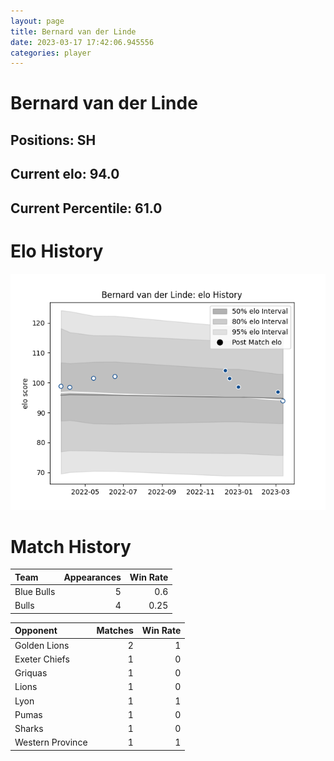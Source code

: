 ```yaml
---  
layout: page  
title: Bernard van der Linde  
date: 2023-03-17 17:42:06.945556  
categories: player  
---
```

# Bernard van der Linde

## Positions: SH

## Current elo: 94.0

## Current Percentile: 61.0

# Elo History


![elo history](history_BernardvanderLinde.png)
# Match History


| Team       |   Appearances |   Win Rate |
|:-----------|--------------:|-----------:|
| Blue Bulls |             5 |       0.6  |
| Bulls      |             4 |       0.25 |

| Opponent         |   Matches |   Win Rate |
|:-----------------|----------:|-----------:|
| Golden Lions     |         2 |          1 |
| Exeter Chiefs    |         1 |          0 |
| Griquas          |         1 |          0 |
| Lions            |         1 |          0 |
| Lyon             |         1 |          1 |
| Pumas            |         1 |          0 |
| Sharks           |         1 |          0 |
| Western Province |         1 |          1 |